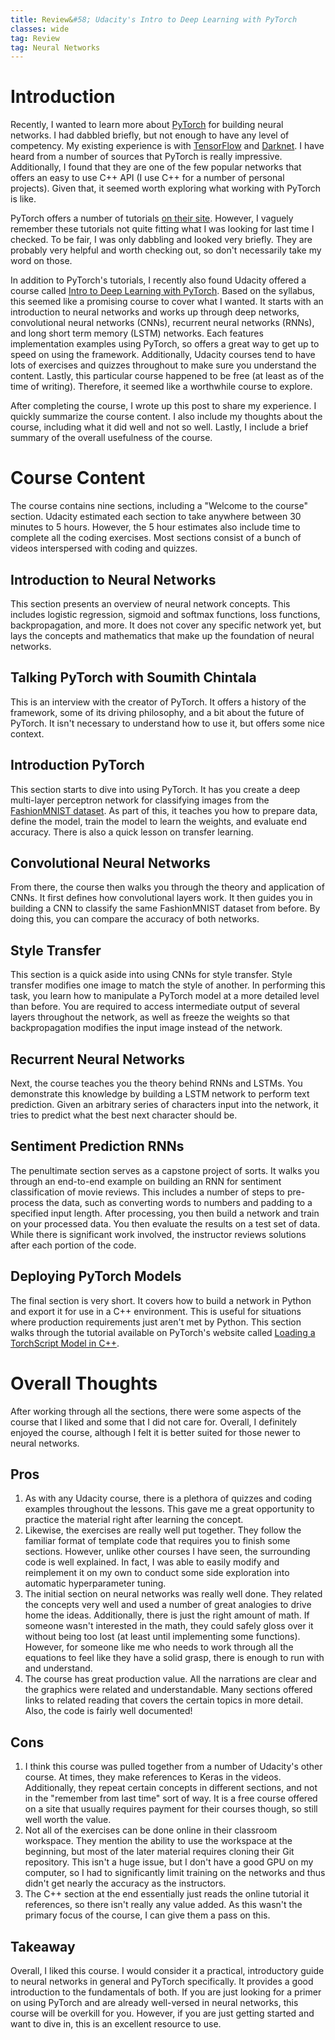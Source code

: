 ```yaml
---
title: Review&#58; Udacity's Intro to Deep Learning with PyTorch
classes: wide
tag: Review
tag: Neural Networks
---
```

# Introduction #

Recently, I wanted to learn more about [PyTorch](https://pytorch.org/) for building neural networks. I had dabbled briefly,
but not enough to have any level of competency. My existing experience is with [TensorFlow](https://www.tensorflow.org/)
and [Darknet](https://pjreddie.com/darknet/). I have heard from a number of sources that PyTorch is really impressive. Additionally,
I found that they are one of the few popular networks that offers an easy to use C++ API (I use C++ for a number of personal
projects). Given that, it seemed worth exploring what working with PyTorch is like.

PyTorch offers a number of tutorials [on their site](https://pytorch.org/tutorials/). However, I vaguely remember these
tutorials not quite fitting what I was looking for last time I checked. To be fair, I was only dabbling and looked very briefly.
They are probably very helpful and worth checking out, so don't necessarily take my word on those.

In addition to PyTorch's tutorials, I recently also found Udacity offered a course called
[Intro to Deep Learning with PyTorch](https://www.udacity.com/course/deep-learning-pytorch--ud188). Based on the syllabus, this
seemed like a promising course to cover what I wanted. It starts with an introduction to neural networks and works up through
deep networks, convolutional neural networks (CNNs), recurrent neural networks (RNNs), and long short term memory (LSTM) networks.
Each features implementation examples using PyTorch, so offers a great way to get up to speed on using the framework. Additionally,
Udacity courses tend to have lots of exercises and quizzes throughout to make sure you understand the content. Lastly, this
particular course happened to be free (at least as of the time of writing). Therefore, it seemed like a worthwhile course
to explore.

After completing the course, I wrote up this post to share my experience. I quickly summarize the course content. I also
include my thoughts about the course, including what it did well and not so well. Lastly, I include a brief summary of the overall
usefulness of the course.

# Course Content #

The course contains nine sections, including a "Welcome to the course" section. Udacity estimated each section to take anywhere
between 30 minutes to 5 hours. However, the 5 hour estimates also include time to complete all the coding exercises. Most sections
consist of a bunch of videos interspersed with coding and quizzes.

## Introduction to Neural Networks ##

This section presents an overview of neural network concepts. This includes logistic regression, sigmoid and softmax functions,
loss functions, backpropagation, and more. It does not cover any specific network yet, but lays the concepts and mathematics that
make up the foundation of neural networks.

## Talking PyTorch with Soumith Chintala ##

This is an interview with the creator of PyTorch. It offers a history of the framework, some of its driving philosophy, and a bit
about the future of PyTorch. It isn't necessary to understand how to use it, but offers some nice context.

## Introduction PyTorch ##

This section starts to dive into using PyTorch. It has you create a deep multi-layer perceptron network for classifying images from
the [FashionMNIST dataset](https://github.com/zalandoresearch/fashion-mnist). As part of this, it teaches you how to prepare data,
define the model, train the model to learn the weights, and evaluate end accuracy. There is also a quick lesson on transfer learning.

## Convolutional Neural Networks ##

From there, the course then walks you through the theory and application of CNNs. It first defines how convolutional layers work. It
then guides you in building a CNN to classify the same FashionMNIST dataset from before. By doing this, you can compare the accuracy
of both networks.

## Style Transfer ##

This section is a quick aside into using CNNs for style transfer. Style transfer modifies one image to match the style of another.
In performing this task, you learn how to manipulate a PyTorch model at a more detailed level than before. You are required to access
intermediate output of several layers throughout the network, as well as freeze the weights so that backpropagation modifies the
input image instead of the network.

## Recurrent Neural Networks ##

Next, the course teaches you the theory behind RNNs and LSTMs. You demonstrate this knowledge by building a LSTM network to perform
text prediction. Given an arbitrary series of characters input into the network, it tries to predict what the best next character
should be.

## Sentiment Prediction RNNs ##

The penultimate section serves as a capstone project of sorts. It walks you through an end-to-end example on building an RNN for
sentiment classification of movie reviews. This includes a number of steps to pre-process the data, such as converting words to
numbers and padding to a specified input length. After processing, you then build a network and train on your processed data.
You then evaluate the results on a test set of data. While there is significant work involved, the instructor reviews solutions
after each portion of the code.

## Deploying PyTorch Models ##

The final section is very short. It covers how to build a network in Python and export it for use in a C++ environment. This is
useful for situations where production requirements just aren't met by Python. This section walks through the tutorial available on
PyTorch's website called [Loading a TorchScript Model in C++](https://pytorch.org/tutorials/advanced/cpp_export.html).

# Overall Thoughts #
After working through all the sections, there were some aspects of the course that I liked and some that I did not care for.
Overall, I definitely enjoyed the course, although I felt it is better suited for those newer to neural networks.

## Pros ##

1. As with any Udacity course, there is a plethora of quizzes and coding examples throughout the lessons. This gave me a great
opportunity to practice the material right after learning the concept.
2. Likewise, the exercises are really well put together. They follow the familiar format of template code that requires you to
finish some sections. However, unlike other courses I have seen, the surrounding code is well explained. In fact, I was able to
easily modify and reimplement it on my own to conduct some side exploration into automatic hyperparameter tuning.
3. The initial section on neural networks was really well done. They related the concepts very well and used a number of great
analogies to drive home the ideas. Additionally, there is just the right amount of math. If someone wasn't interested in the math,
they could safely gloss over it without being too lost (at least until implementing some functions). However, for someone like me who
needs to work through all the equations to feel like they have a solid grasp, there is enough to run with and understand.
4. The course has great production value. All the narrations are clear and the graphics were related and understandable. Many
sections offered links to related reading that covers the certain topics in more detail. Also, the code is fairly well documented!

## Cons ##

1. I think this course was pulled together from a number of Udacity's other course. At times, they make references to Keras in the
videos. Additionally, they repeat certain concepts in different sections, and not in the "remember from last time" sort of way. It
is a free course offered on a site that usually requires payment for their courses though, so still well worth the value.
2. Not all of the exercises can be done online in their classroom workspace. They mention the ability to use the workspace at the
beginning, but most of the later material requires cloning their Git repository. This isn't a huge issue, but I don't have a good
GPU on my computer, so I had to significantly limit training on the networks and thus didn't get nearly the accuracy as the
instructors.
3. The C++ section at the end essentially just reads the online tutorial it references, so there isn't really any value added. As
this wasn't the primary focus of the course, I can give them a pass on this.

## Takeaway ##

Overall, I liked this course. I would consider it a practical, introductory guide to neural networks in general and PyTorch
specifically. It provides a good introduction to the fundamentals of both. If you are just looking for a primer on using PyTorch and
are already well-versed in neural networks, this course will be overkill for you. However, if you are just getting started and 
want to dive in, this is an excellent resource to use.